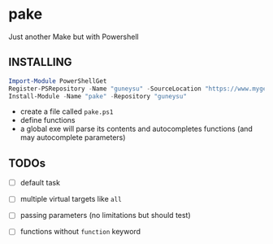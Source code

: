 # pake
Just another Make but with Powershell



## INSTALLING

```powershell
Import-Module PowerShellGet
Register-PSRepository -Name "guneysu" -SourceLocation "https://www.myget.org/F/guneysu/api/v2"
Install-Module -Name "pake" -Repository "guneysu" 
```

- create a file called `pake.ps1`
- define functions
- a global exe will parse its contents and autocompletes functions (and may autocomplete parameters)


## TODOs

- [ ] default task
- [ ] multiple virtual targets like `all`
- [ ] passing parameters (no limitations but should test)
- [ ] functions without `function` keyword


